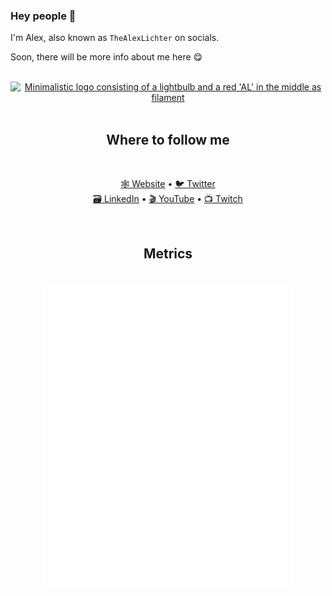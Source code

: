 ### Hey people 👋

I'm Alex, also known as `TheAlexLichter` on socials.

Soon, there will be more info about me here 😋

<br>
<div align="center">
  <a href="https://www.lichter.io/?ref=gh-logo" target="blank">
    <picture>
      <source srcset="https://raw.githubusercontent.com/manniL/static/main/logo-lightbulb-white-red.svg" media="(prefers-color-scheme: dark)">
      <img align="center" width="150px" alt="Minimalistic logo consisting of a lightbulb and a red 'AL' in the middle as filament" src="https://raw.githubusercontent.com/manniL/static/main/logo-lightbulb-black-red.svg">
    </picture>
  </a>
</div>

<br>

<h2 align="center">Where to follow me</h2>
<br>
<p align="center">
  <a href="https://www.lichter.io/" target="_blank">🕸️ Website</a>
  &bull;
  <a href="https://twitter.com/TheAlexLichter" target="_blank">🐦 Twitter</a>
  <br>
  <a href="https://www.linkedin.com/in/alexanderlichter/" target="_blank">🗃️ LinkedIn</a>
  &bull;
  <a href="https://www.youtube.com/@TheAlexLichter" target="_blank">🎬️ YouTube</a>
  &bull;
  <a href="https://www.twitch.tv/TheAlexLichter/" target="_blank">📺 Twitch</a>
</p><br>

<h2 align="center">Metrics</h2><br>

<div align="center">
  <img align="center" src="/github-metrics.svg" alt="Metrics" width="400">
</div>
